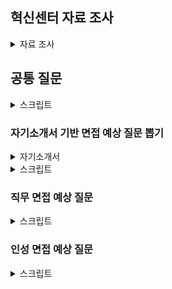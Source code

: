 ## 혁신센터 자료 조사

<details>
<summary>자료 조사</summary>

혁신센터

- DS 부문의 Data와 IT 인프라 솔루션을 담당하는 부서
- IT 시스템의 고도화와 Digital Transformation을 선도
- 팀은 총 6가지
  - MES팀: 제조 실행 및 스케쥴링, 설비/인프라 제어 관리, 스마트팩토리 담당
  - MIS팀: 경영개발 정보 담당
  - Data Intelligence팀: IT인프라와 플랫폼 제공, 데이터 센터를 모아 기획, 운영, 유지, 슈퍼컴, cloud, 네트워크 고도화, Data Lake, 재택근무와 화상회의 시스템등의 digital workplace 제공
  - DX팀: DT를 선도할 수 있도록 전략 기획, 과제관리, 품질관리 담당
  - 소프트웨어 연구소: 선행 연구, 소프트웨어 엔지니어링, 제품 보안 담당
  - CSE팀: 시뮬레이션 및 모델링 담당
  - 문구: Happy Innovator, Making Your Imagination Real
  - 대표 이사: 경계현

6개의 팀 중 내가 가고 싶은 팀

- MES
  - 이 이유는?
- Data Intelligence
  - 그 이유는?
-

갈 수 없는 팀

- CSE팀

MIS(Management Information System) 팀

- DS부문의 효율적인 경영을 위한 경영정보 시스템 기획/구축/운영(Business Intelligence)
- ERP, PLM, CRM, SCM, SRM, EHS 등 분야별 업무 프로세스 및 Data 분석, 취약점 진단
- MIS Data 분석 환경/체계(경영Data Mart, Data Pipeline, Metadata) 구축/운영
- RPA/Chatbot/Spotfire/Splunk/BI Solution 활용한 업무 개선 방안 도출
- IT시스템 Solution 및 전략 수립(PI Consulting, Process Innovation)
- Web/Mobile Platform을 활용한 시스템 Architecture(Business, UX, Data, I/F) 설계 및
  IT프로젝트(SI. System Integration) 추진/관리(PMO)
- Global SaaS 솔루션(Salesforce 등) 도입 검토(PoC) 및 적용 방안 설계/구축/운영
- MIS Application/Architecture 및 HW/SW 관리/운영/개선/최적화(SM. System Management)
- MIS SRE(Site Reliability Engineering) 기준설계/이상감지

Digital Transformation(DX) 추진

- Business, Data Architecture 변화관리 및 최적화
- DX PMO 및 PI 컨설팅
- IT 프로젝트 품질 검증 및 테스트 실행 기획
- IT 운영 성과 관리 방안 및 시스템 기획
- 대임직원 DX Communication 및 제도 운영
- 전사 DX/Agile 교육 기획, 운영 및 관리
- 사내 시스템 개선을 위한 UX 설계 및 컨설팅, UI 디자인 및 디자인 시스템 구축/운영

AI & Data Science

- 설계-개발-제조-품질 영역의 난제 해결을 위한 AI 활용 기술 개발
- Data 분석 및 Feature Engineering, 학습용 Data 전처리 및 Data Pipeline 개발
- 영상, 이미지, Text 활용 AI 알고리즘 개발
- AI/ML/DL 모델을 활용한 시스템 개발
- AI 응용 서비스 적용 컨설팅

Data Engineering / Data Service / MLOps 개발

- 개발/제조/경영 Data 플랫폼 서비스, Data Lake / DW 구축
- 개념/논리 Data Modeling, Data Flow / 대용량 Data Processing System 설계
- Data 품질 향상 / Data Pipeline 최적화
- Self-Analytics 도구, 데이터 병렬 분산 처리 도구 설계/구축/운영
- AI Platform 설계/구축/운영
  Job Description
  Data Center IT Infra 설계/구축/운영
- Server, Storage and Network Infra 설계/구축/운영
- Supercomputing & AI(ML/DL) Infra 및 High Performance Computing Infra 설계/구축/

운영

- Campus & Multi Data-Center Network 설계 및 최적화, 차세대 Network 기술도입
- Application 병렬화/최적화, AI Model/Algorithm 및 대규모 분산 학습 연구
- R&D향 Cloud 기획/설계/구축 및 최적화

Data Center 기획/구축/운영 및 응용 연구

- 차세대 Data Center 구축, 고집적/고효율 Facility 구축/운영 및 효율화
- Data Center 제어 및 운영 자동화 위한 DCIM 구축/운영, Disaster Recovery (재해복구)
- Data Center 운영 데이터(온도/습도/전력 등) 분석 통한 Server 用 제품 검증 및 불량 분석

Smart Factory 설계/구축

- Autonomous Factory 向 Manufacturing Execution System 구축
- 안정적인 시스템 유지를 위한 SRE(Site Reliability Engineering)
- 물류 Capa 검증 및 분석, 물류 Simulation을 통한 반송 최적화
- 생산 환경 변화를 위한 물류 반송/저장 System 설계 및 개발
- Safety 환경안전 & Smart Infra 시스템 설계 및 고도화
- 설비/공정 품질 개선을 위한 시스템 제어 및 설계
- 수율/품질 Solution Engineering
- 검사/계측, 설비 환경 Data 분석 및 차세대 Data Pipeline 솔루션 설계
- 가상 FAB Modeling & Simulation 통한 FAB Capa 및 실시간 이상 감지 설계
- 반도체 라인 셋업 및 안정화를 통한 시스템 기반 체제 구축

화성 HPC 센터
HPC: High Performance Computing
지금까지 삼성전자 반도체 관련 데이터는 각기 다른 위치에서 관리되어옴
반도체 설계는 화성 DSR 타워 쪽에서, 공정 데이터는 각 반도체 공장(팹)에서 서버를 관리하는 방식
반도체 회로 미세화 및 제조 공정 단계가 늘어나면서 데이터 수집량이 크게 증가
무정전전원장치(UPS) ㅇ게 뭔데

</details>

## 공통 질문

<details>
<summary>스크립트</summary>

1.  1분 자기소개 해주세요

    1. 안녕하십니까, 지원자 정태완입니다.
    2. 저는 프로젝트 경험을 기반으로 하여 혁신센터 신호 및 시스템 설계 직무에 지원하게 되었습니다.
    3. 장애인 택시 관련 프로젝트를 진행하던 중 수집한 데이터의 25%가 문제가 있다는 사실을 알게 되었으나, 팀 내부 회의로는 답을 찾을 수 없었습니다.
    4. 그래서 데이터 수집에 관여한 택시 회사에 연락을 취하여 미터기 입력 오류가 원인임을 알 수 있었고 거리별 소요 시간 열을 추가하여 데이터를 보완하고 프로젝트를 성공적으로 마무리할 수 있었습니다.
    5. 둘째로, 파티션 제조 공장에서 외국인 근로자분들과 3개월간 일한 경험이 있습니다. 말도 잘 통하지 않고 낯선 작업이라 의사소통에 어려움이 있었지만, 먼저 다가가려는 자세를 통해 업무를 원활히 수행할 수 있었습니다.
    6. 앞으로도 이렇게 소통하려는 자세로 혁신센터의 업무에 임하겠습니다. 감사합니다.

2.  마지막 질문이나 하고싶은 말은?
    1.  삼성전자에서 저에게 기대하는 것은 지금의 역량뿐만 아니라 5년, 10년 후의 더욱 성장한 역량도 있을 것입니다. 계속 배우고 성장하며 혁신센터에 필요한 사람이 될 수 있도록 노력하겠습니다. 감사합니다.

</details>

### 자기소개서 기반 면접 예상 질문 뽑기

<details>
<summary>자기소개서</summary>
[삼성전자]  DS - 혁신센터  신호및시스템설계

DS - 혁신센터 | DS - Foundry사업부 | DS - 제조&기술담당

신호및시스템설계 | SW개발 | 기구개발

전공
시스템경영공학

평점
3.68

학업과정 중 특기사항
특기사항 내용
경영정보시스템 및 실습, 응용통계 및 연습, 생산관리 등의 과목을 수강하며 사내 혁신 및 데이터 분석 업무를 위한 지식을 습득하였습니다.

대내외 활동
활동구분 활동명 시작일 / 종료일 활동 상세 설명
교외커뮤니티활동 멀티캠퍼스 빅데이터 기반 지능형 서비스 개발 2022-03 ~ 2022-07 빅데이터 분석 프로젝트를 수행하며 데이터 분석 역량 강화
교외커뮤니티활동 데이크루 5기 2023-04 ~ 2023-05 인공지능 경진대회 사이트 데이콘에서 서포터즈 활동을 진행하며 AI 관련 서비스를 소개
교외커뮤니티활동 싸피 2024-01 ~ 2024-12 프로그래밍 역량 강화 및 프로젝트를 진행하며 풀스택 역량 강화

정보처리기사 등급없음 2023-11-15 한국산업인력공단 23203260209G
SQL개발자(SQLD) 등급없음 2023-07-07 한국데이터산업진흥원 038010886
ADsP 등급없음 2023-09-15 한국데이터산업진흥원 049005974

취미 / 특기
프리웨이트 운동/농구

존경인물
드웨인 존슨

존경이유
최고의 자리에서도 운동(기본)의 중요성을 늘 강조

에세이
삼성전자를 지원한 이유와 입사 후 회사에서 이루고 싶은 꿈을 기술하십시오.
[정도의 길을 걷는 동반자]
저는 스스로 떳떳한 삶을 사는 것을 굉장히 중요하게 여깁니다. 좋은 결과를 얻기보다 모두에게 당당하게, 자부심 있게 말할 수 있는 과정을 걷고자 합니다. 삼성전자 또한 모든 일에 있어서 정도를 추구하고 있습니다. 정도란 계속 걸어가기 힘들고, 한번 벗어난다면 더더욱 돌아오기 힘든 길입니다. 정도의 길을 걷지 않는 사람들에겐 미련하다, 고지식하다는 평가를 듣는 길이기도 합니다. 그렇기에 정도를 걸어온 사람만이 그 가치를 이해할 수 있을 것입니다. 저는 정도를 걷는 삼성전자의 가치를 깊게 이해하고, 그 길을 같이 걸어가는 동반자가 되고 싶어 지원하게 되었습니다.

[혁신을 만드는 중요한 키: 데이터]
삼성전자는 사내 혁신의 예시를 들라면 빠지지 않는 C-Lab을 운영하며 사내 아이디어 증진을 위해 노력하고 있습니다. 또한 IT 부문에서의 혁신을 끌어내고자 혁신 센터를 운영하고 있습니다. 이에 저는 산업공학을 전공하며 사내 혁신 및 애자일 프로세스 등의 기법을 학습한 지식을 토대로 삼성전자의 혁신에 이바지하겠습니다. 또한 삼성전자가 보유한 데이터를 활용, 분석하여 품질 및 생산성을 개선하겠습니다. 단순히 쌓인 데이터를 활용하는 것에 그치지 않고 데이터 수집, 가공 과정을 깊게 이해하며 데이터의 진정한 가치를 끌어내 데이터 기반 혁신 및 품질 개선에 기여하겠습니다.

본인의 성장과정을 간략히 기술하되 현재의 자신에게 가장 큰 영향을 끼친 사건, 인물 등을 포함하여 기술하시기 바랍니다. (※작품 속 가상인물도 가능)
[꿈이 없는 학생, A]
지금은 말이 많은 편이지만, 어린 시절에는 책을 좋아하는 조용한 성격이었습니다. 중학교 시절 친구들과 축구하기 시작하면서 활발해졌고, 고등학교에 입학하고 열정적으로 농구를 하며 지금의 성격이 형성되기 시작했습니다. 세월이 지나며 성격이 달라졌지만, 바뀌지 않은 점이 있다면 꿈이 없다는 점입니다. 꿈을 정한 시기는 대학교 2학년, 2018년으로 그리 오래되지 않았습니다. 청소년기엔 꿈이 정해지지 않았기에 공부에 의욕이 없었지만, 지금 하는 공부가 꿈을 이루는 것에 분명한 도움이 된다고 생각하며 버텨 수능에서 준수한 성적을 거뒀습니다. 하지만 전공을 선택할 때가 되자 혼란스러웠습니다. 결국 진로를 확실히 정하지 못한 저는 1년 후 전공을 선택하는 공학계열로 성균관대학교에 입학하였습니다.

[대학 생활에서 가장 가치 있었던 학점, F]
수능만 보고 달려온 저에게 대학교 1학년은 최악의 1년이었습니다. 의욕을 다시 채우지 못한 저는 대학교에서 새로운 인간관계를 형성하지 않았고, 성적을 좋게 받지도 못하며 허송세월하였습니다. 그렇게 1학년을 허비하던 중 저를 바꿔준 사건이 발생했습니다. 프로그래밍 과목을 수강하던 저는 친구의 도움을 받아 과제를 제출하였고, 해당 과제가 부정행위로 판명되어 자신의 결백을 직접 증명하지 않는 이상 F 학점을 받게 되는 상황에 부닥쳤습니다. 처음에는 억울한 마음에 결백을 증명하고자 제출 코드를 정리하고 미팅 날짜를 잡았으나, 날짜가 다가올수록 이유 모를 식욕부진과 질환들에 시달렸습니다. 그러던 와중 내 행동이 이치에 맞는 일인가, 정말 정직하게 과제를 제출하였기에 억울함을 느끼는가, 학점을 낮게 받기 싫어서 떼를 쓰는 것이 아니냐는 생각이 들면서 어머니께 대화를 청하며 상황을 설명해 드렸습니다. 그러자 어머니께서는 화를 내시기는커녕 마음이 가는 대로 행동해라, 나쁜 길로 빠지기는 쉽지만, 옳은 길로 돌아오기는 어려운 법인데, 너는 지금 그걸 선택하는 갈림길에 서 있다고 말씀해 주시며 제 선택을 응원해 주셨습니다. 결국 저는 교수님께 사죄의 메일을 보내며 겸허히 학점 F를 받았습니다.
그 후 6개월간 쉬며 제 행보를, 그리고 지난 1년을 되돌아보는 시간을 가지며 개발자로 진로를 확고히 정한 저는 입대를 선택했고, 군대에서 여러 좋은 사람들의 영향을 받으며 학교로 돌아오게 되었습니다. 마음가짐이 완전히 달라진 저는 헛되이 보낸 1년을 복구하는 시간을 보내며 새로운 마음가짐으로 열심히 학업에 집중했습니다. 정도의 길을 걷겠다는 신념을 유지하며 족보, 대리과제와 같은 편법엔 눈길도 주지 않고 제가 할 수 있는 방향으로 학업에 열중했고, 저의 학점은 결국 천천히 상승 그래프를 그리며 4점대 학점을 받기 시작했습니다. 교내에서 학점 우수자에게 주는 상을 받고, 교외에서는 여러 개의 코딩 테스트를 통과하는 등 정직하게 쌓아온 제 노력은 이제 빛을 보기 시작했습니다. 저는 이렇게 단단하게 쌓아온 역량으로 삼성전자에서도 흔들리지 않고 정도를 걸어가며 삼성전자의 혁신 및 품질 개선을 위해 힘쓰겠습니다.

최근 사회 이슈 중 중요하다고 생각되는 한 가지를 선택하고 이에 관한 자신의 견해를 기술해 주시기 바랍니다.
[교육제도, 이대로 괜찮은가?]
최근 공교육을 담당하는 교사분들에 대한 교권 침해 문제가 대두되고 있습니다. 주호민 씨의 특수교사 고소, 서이초등학교 교사의 자살 사건에서 시작해서 지금까지 알려진 사건만 10건이 넘습니다. 게다가 해당 사건들은 교권을 넘어 인권까지 침해하는 사건들입니다.
사실 이런 문제가 발생하는 것은 시간문제였습니다. 2022년 기준 출생아 수는 24만 명으로, 제가 태어난 해인 1998년의 출생아 수 64만 명에 비하면 37.5%에 불과합니다. 또한 평균 가구원 수는 3.1명에서 2.2명으로 감소했습니다. 가정당 자녀 수가 줄어들었으니, 자녀에 대한 부모의 관심도는 당연히 증가할 수밖에 없고, 자녀의 주변 환경도 더욱 신경 쓰게 됩니다. 그리고 자녀의 주변 환경 중 학부모와 대화가 가능하고, 타협의 여지가 있는 요인이라고 고려할 만한 부분은 교사밖에 없습니다. 그러다 보니 교사에 대한 지나친 간섭, 뒤로 이어지는 교권 침해 학부모 및 학생에 대한 처벌 미흡과 학생 인권의 지나친 강조까지 더해져 더는 버틸 수 없는 수준까지 이른 것입니다.
저는 제도가 재정립되지 않는 이상 교권 및 인권 침해 문제는 끊이지 않을 것으로 생각합니다. 변화를 기대하며 처벌 없이 관대하게 넘어갈 수 있는 수준은 이미 지나쳤고, 과거 학생 인권을 강조하던 시절과는 상황이 달라졌기 때문입니다. 게다가 학생 인권이 올라가면 교사에게 그에 맞는 대응 방안을 마련해줬어야 하는데, 현재 제도는 그런 부분을 전혀 고려하지 않고 만들어졌기도 합니다. 문제가 터지고 여론에 맞춰 급하게 법을 수정, 제정했던 부작용이 이제 터진 것입니다. 만약 이번에도 여론이 교사의 편을 들었기 때문에 교사를 위해 감정적으로 법을 제정한다면 이번 일과 마찬가지로 무고한 피해자가 속출할 것입니다. 한 번에 완벽하게 양측 이해관계를 조율할 수는 없겠지만, 더욱 신중하게 결정하여 더는 무고한 피해자가 나오지 않았으면 하는 바람입니다.

지원한 직무 관련 본인이 갖고 있는 전문지식/경험(심화전공, 프로젝트, 논문, 공모전 등)을 작성하고, 이를 바탕으로 본인이 지원 직무에 적합한 사유를 구체적으로 서술해 주시기 바랍니다.
[혁신과 프로그래밍의 교집합: 산업공학]
프로그래머로서의 기본 소양은 물론이고, 혁신센터에서 목표로 하는 작업을 수행하기 위해서는 데이터 관련 지식 또한 필수적일 것입니다. 그에 더해 기업 시스템과 혁신 프로세스 등의 이해도가 높다면 더욱 혁신센터에 적합할 것입니다. 저는 빅데이터, 데이터 분석, 데이터베이스, 경영정보 시스템 등의 데이터 관련 전공과목들을 이수하며 직무 수행을 위한 지식을 쌓았습니다. 또한 기술경영 개론, 생산관리, 기술관리, 경영과학 등의 과목들을 이수하며 기업의 운영 및 혁신과 관련된 지식을 쌓았습니다. 기존에 존재하던 기업들을 분석하여 혁신할 수 있는 부분을 찾아내고, 기술의 변화에 따른 기업들의 변화 및 혁신 사례들을 학습하며 기존 기업에서의 혁신 시스템 발전 과정을 이해하였습니다.

[다양한 주제의 프로젝트 경험]
앞서 언급한 과목들과 알고리즘, CS 지식을 기반으로 다양한 프로젝트를 진행하며 역량을 발전시켰습니다. 데이터 수집과 전처리, 데이터 분석 모델 개발까지의 과정을 처음부터 끝까지 담당했습니다. 데이터 수집과 전처리에서는 깔끔하게 만들어진 데이터셋을 기반으로 프로젝트를 진행하지 않았습니다. 모든 데이터를 직접 크롤링 및 라벨링 하였고, 작업 과정에서 데이터 수집 과정에 대한 이해가 데이터에 대한 깊은 이해로 이어짐을 알게 되었습니다. 또한 데이터 분석 모델에서 올바른 지표의 중요성을 느꼈고, 통계적 지식이 어떤 방식으로 데이터 분석에 활용되고 있는지 이해했습니다. 그리고 앞선 과정들을 거치며 만들어 낸 모델에서 도출된 정보들이 어떤 방식으로 활용될 수 있는지를 이해하며 추후 혁신센터에서의 업무에 도움이 될 귀중한 경험을 쌓았습니다.

지금까지 제가 쌓아온 지식은 혁신센터에서 업무와 충분히 시너지를 일으킬 수 있을 것입니다. 혁신에 대한 이해와 데이터 역량으로 삼성전자의 혁신 및 품질 개선을 위해 힘쓰겠습니다.

</details>

<details>
<summary>스크립트</summary>

1. 왜 삼성전자 DS에 지원했는가?, 왜 혁신센터에 지원했는가?
   1. 혁신센터는 삼성전자 DS부문의 데이터를 담당하는 부서이기에 다양하고 방대한 데이터를 다룰 수 있다는 점이 매력적으로 다가왔습니다. 또한 이 과정에서 데이터 역량과 IT 역량을 요구하고 있는데, 마침 그 두가지 역량을 길러온 제가 회사에 기여할 수 있는 부분이 많다고 판단했고, 그래서 지원하게 되었습니다.
2. 혁신센터는 뭐하는 곳인가?
   1. DS부문의 데이터와 IT시스템 고도화, 데이터 기반의 Digital Transformation을 주도하는 조직입니다. 또한 스마트 팩토리 운영 및 데이터 수집, 전처리, 분석 등을 활용하여 품질을 개선하는 데에도 일조하고 있습니다.
3. 왜 신호 및 시스템 설계에 지원했는가?
   1. 데이터를 활용하여 가치를 창출하는 과정에 동참하고 싶어서 지원하게 되었습니다. 혁신센터의 경우 데이터의 저장 및 전처리, 분석, 활용까지의 데이터 프로세스의 전 과정을 담당하고 있는데, 그 과정에 기여하는 직무가 신호 및 시스템 설계라고 생각하여 지원하게 되었습니다.
4. 왜 2지망은 SW개발 3지망은 기구 개발로 적었는가?
   1. 데이터 분석 역량과 IT 역량, 그리고 스마트 팩토리 관련 업무를 수행하는 곳이 중 3가지 직무를 정했고, 그 중 가장 잘 수행할 수 있을 것이라 생각하는 순서대로 선택했습니다. 스마트팩토리가 변화하는 과정에 제 역량을 잘 발휘할 수 있을 것이라 생각했기에 스마트 팩토리 관련 직무들을 선택했고, 그 중 데이터 역량을 발휘할 수 있는 혁신센터가 우선순위의 첫번째였습니다.
5. 외국인 노동자분들과 일해봤다고 했는데, 자신만의 특별한 소통 방법이 있었는가?
   1. 먼저 다가가려는 태도가 중요했다고 생각합니다. 마침 일하고 있는 외국인 노동자분들 중 나이가 비슷한 분이 계셔서, 그분과 친하게 지내면서 이야기의 물꼬를 트기 시작했습니다. 그렇게 제가 소통하려는 의지를 보이자, 외국인 근로자 분들도 식사를 같이 하자고 하시기도 하고, 고민도 저에게 이야기하시는 등 원활한 관계를 형성할 수 있었습니다.
6. 한 학기를 휴학했는데 그때 뭐했냐
   1. 데이터 분석 부트캠프를 수료했습니다. 여러 프로젝트를 진행하며 데이터의 중요성, 팀 프로젝트에서의 소통의 중요성에 대해 알게 되었고, 그 당시에 배웠던 경험들을 최근 팀 프로젝트를 진행하면서 유의미하게 활용하기도 했습니다.
7. 왜 산업공학과에 진학하게 되었나요?
   1. 솔직히 말씀드리자면, 의도해서 진학하진 않았습니다. 제 학과의 경우 1학년 학점을 기반으로 2학년부터 전공을 선택하게 되는데, 학점이 좋지 않아서 선택할 수 있는 전공이 한정되어 있었고, 그중 산업공학과를 선택하게 되었습니다. 하지만 데이터 역량과 IT역량을 동시에 쌓을 수 있었던 학과이기에 운이 좋았다고 생각합니다.
8. 학점이 높은 편은 아니네요?
   1. 객관적으로 높은 편은 아니라 아쉽습니다. 대학교 초창기에 학점을 낮게 받으며 시작했던 부분이 큰 원인이라고 생각합니다. 그래도 꾸준히 학점을 올리고자 노력했고, 4학년에는 4점대 학점을 받으며 졸업할 수 있었습니다.
9. 응용통계는 지원자에게 중요한 과목이라고 생각하는데, D+를 받았네요?이유가 뭐죠?
   1. 당시에 해당 과목을 포기했었습니다. 1학년 시절을 아쉽게 보내서 기초가 다져지지 않은 상태였는데 그 상태로는 이해할 수 없는 과목을 신청했고, 해당 과목에 지나치게 많은 시간을 투자하게 되어 우선순위를 뒤로 미뤘습니다. 당시의 선택은 다소 후회되는 선택이었고, 현재는 시간을 더 투자하더라도 포기하지 말았어야 한다고 생각합니다.
10. SQLD 자격증은 왜 취득했나요?
    1. 데이터 분석, 혹은 IT 중 어떤 업무를 하게 되도 SQL역량은 필요할 것이라 판단했습니다. 데이터베이스에서 자료를 가져오던지, 데이터베이스에 결과물을 INSERT하는 과정은 데이터 기반의 의사결정을 지향하는 삼성전자에서 필수적이라 생각해서 SQLD를 취득하였습니다.
11. 농구를 특기로 적은 이유가 있나요?
    1. 농구 자체도 잘하지만, 진짜 특기는 농구에서의 소통과 팀워크 증진이라고 생각합니다. 농구의 경우 다른 스포츠보다 인원을 자유롭게 정할 수 있다보니 모르는 사람과 같이 하게되는 경우가 빈번합니다. 그 팀에서 소통을 최대한 이끌어내고, 소통을 통해 팀워크를 발휘하여 팀으로 농구할 수 있도록 하는 것이 제 진짜 특기라고 생각해서 농구를 특기로 적게 되었습니다.
12. 결과가 중요한가요 과정이 중요한가요?
    1. 둘 다 중요하지만 과정이 더 중요하다고 생각합니다. 프로젝트의 결과 뿐만 아니라 프로젝트의 진행 과정도 회사의 자산이며, 이 프로젝트는 추후 많은 프로젝트에서 참고 자료가 될 것입니다. 그 때 기존 프로젝트의 과정에서 문제가 있으면 해당 문제 때문에 참고 자료로써의 역할을 하지 못하며 프로젝트 전체의 가치가 훼손될 수 있으므로 장기적으로 바라본다면 과정이 결과보다 중요하다고 생각합니다.
13. 삼성전자의 정도에는 어떤 것이 있나요?
    1. 기업의 정도경영을 따진다면 세무조사를 언급하지 않을 수 없습니다. 삼성전자의 경우 매년 특별 세무조사 없이 정기 세무조사에서도 큰 문제 없이 잘 넘어가고 있습니다. 세무조사는 어떻게든 부족한 부분을 찾으려는 목적이 강한 만큼, 세무조사에서 큰 문제없이 넘어가고 있다는 것이 삼성전자의 정도를 증명하고 있다 생각합니다. 또한 삼성전자는 윤리규범 제보 사이트를 운영하며 정도경영을 위해 노력하고 있습니다. 단순히 사내 사례 뿐만 아니라 이해관계자의 경우도 포괄적으로 수용하며 경영문화를 위해 노력하고 있습니다.
14. 삼성전자의 사내혁신에는 어떤 것이 있을까요?
    1. 데이터 기반의 의사결정이 있겠습니다. 기존에는 같은 상황에서 개인의 역량, 혹은 경험에 따라 결과물을 다르게 도출할 수 있는 불확실성이 있었는데, 데이터 기반의 의사결정 도입을 통해 모두가 같은 결과물을 도출할 수 있도록 한 것이 사내혁신의 예라고 할 수 있겠습니다.
15. 데이터의 수집, 가공 과정을 깊게 이해하겠다고 했는데, 반도체 지식이 없는 상태 아닌가요?
    1. 맞습니다. 지금의 저는 반도체에 대해 잘 알지 못하는 상태입니다. 하지만 데이터 분석 기법을 무리없이 활용할 수 있고, 데이터의 가치를 이끌어내기 위해선 수집, 가공 과정을 알아야 한다는 것을 납득한 상태입니다. 학습의 필요성을 느끼고 있는 저이기에, 입사 후 삼성전자에서 반도체 교육을 이수하여 부족한 부분을 채우고 더 나아질 수 있을 것이라 생각합니다.
16. 왜 개발자로 진로를 선택했나요?
    1. 코드를 활용하여 작은 부분부터 결과물을 쌓아올리는 과정이 흥미로웠습니다. 또한 실력이 늘어가는 것이 결과물로 보이고, 빠르게 체감할 수 있다는 점이 매력적이었습니다.
17. 족보를 보는 학생들은 그럼 잘못된 행동을 하고 있나요?
    1. 제 기준에서는 그렇다고 말씀드리겠습니다. 면접 자리에서, 혹은 교수님 앞에서 자신이 족보를 봤다고 당당하게 말할 수 있는 지원자는 없을 것입니다. 그런 사례가 잘못된 행동을 하고 있다고 스스로 인지하고 있음을 증명한다고 생각합니다.
18. 왜 자기소개서 사회이슈 부분에서 이런 주제를 선택했나요?
    1. 어떠한 갈등이 발생했을 때, 더욱 공정하게 다뤄야 한다고 생각하여 해당 주제를 선택하였습니다. 특히 변화의 과정에서는 상황에 대해 객관적으로 평가하고, 주관을 배제한 채 일이 이루어져야 하는데, 해당 사건에서는 그렇게 일이 진행되지 않았고, 결국 피해자가 발생하게 되어 중요한 사회이슈라고 판단했습니다.
19. 어떤 기업의 사례를 학습했는가?
    1. LG의 공정 프로세스를 학습했습니다. 제조 과정에서 결함이 자주 발생했고, 해당 부분을 해결하기 위해 이상 탐지 알고리즘을 활용하는 방안을 주장했습니다.
20. 다른 기업의 혁신 사례는 어떤 부분이 있는가?
    1. 휴맥스의 사례가 있습니다. 가파르게 성장하는 과정에서 성장만을 바라본 채 단단하게 기초를 쌓아올리지 않아 결국 손실을 보게 되는 상황을 봉착했고, 그래서 혁신만을 담당하는 부서를 신설했습니다. 해당 부서에서 그동안 회사 전체에 팽배했던 실수나 작업 과정의 통일화등을 처리했고, 결국 성장 곡선이 더이상 가파르지 않은 시점에도 손실을 점차 줄여가며 회사의 이익을 증진시킬 수 있었던 사례가 있습니다.
21. 회사에 들어와서는 어떤 일을 하고싶나요?
    1. ML/DL을 활용하여 지능화 스마트 팩토리를 구축하는 과정에 일조하고 싶습니다. 스마트 팩토리에서 여러 ML/DL기술을 사용하는데 그 과정에서 제가 일조할 수 있을 것이라 생각합니다. 또한 스마트 팩토리는 아직 완성된 상태가 아닌, 점차 발전하고 있는 분야이기에 변화하는 부분이 많을 것인데, 학습 역량을 가진 저로써는 변화하는 과정에서 빠르게 할 수 있는 일을 찾아내고 처리할 수 있을 것이라 생각해서 앞서 말씀드렸듯 스마트 팩토리 관련 업무를 하고 싶습니다.

</details>

### 직무 면접 예상 질문

<details>
<summary>스크립트</summary>
- MES, Data Intelligence팀 일부 파트, CSE팀에서는 제조 데이터를 분석하는 과제 수행
- 어떤 업무를 수행하던지, 프로그래밍을 수행할 일이 많다
- 또한 어떤 분야의 업무건 결과물을 DB에 Insert하거나 Search해야하기 때문에 SQL 역량을 기르는 것도 좋다, 데이터베이스 또한 마찬가지
- 답변할 때 내가 이 회사에 어떤 기여를 할 수 있는지 생각하면서 답변하는게 좋을 듯 싶음

1. 왜 이 직무를 선택했는가?
   1. 지금까지 데이터와 IT역량을 길러왔는데, 이 두가지 역량을 동시에 필요로 하는 직무가 혁신센터 신호 및 시스템 설계이기에 이 직무를 선택했습니다. 제가 가진 두가지 역량을 동시에 활용하며 회사에 기여할 수 있을 것이라 생각했습니다.
2. 이력서에 적힌 내용이 회사와 직무를 선택하는 것에 어떤 영향을 주었는가?
   1. 데이터 분석 역량과 IT역량을 가지고 있다는 점이 혁신센터 신호 및 시스템 설계 직무를 선택하도록 만들었습니다. 혁신센터가 삼성전자 DS의 데이터 관리를 표방하고 있기도 하고, 현직자 인터뷰에서 개발 직무가 아니더라도 IT역량이 필요하다는 이야기가 많았기에 제가 회사에서 주어지는 업무를 잘 수행할 수 있을 것이라 판단했습니다.
3. 왜 이 회사와 이 직무를 선택했는가?
   1. 삼성전자는 최근 데이터 센터도 구축하며 데이터 사업에 투자하고 있고, 혁신센터는 현재 회사가 나아가는 방향에서 중요한 역할을 하는 부서라고 생각했습니다. 또한 그 과정에서 데이터 역량과 IT 역량이 필요한 신호 및 시스템 설계 직무에서 제 역량을 발휘하여 회사에 기여할 수 있을 것이라 생각했기에 이 직무에 지원하게 되었습니다.
4. 이 직무를 잘하기 위해 필요한 스킬이나 태도는 뭐가 있을까?
   1. 새로운 것을 배우고 빠르게 활용하는 학습 역량이 필요할 것입니다. 지금까지 쌓아온 역량과 다소 다른 업무를 맡을 수도 있고, 시대와 직무의 특성상 새로운 기술을 학습해야 할 수도 있는데 빠르게 역량을 확장해나가며 업무를 진행할 수 있는 학습 역량이 필요하다고 생각했습니다.
   2. 태도로는 소통하려는 자세가 필요할 것입니다. 데이터 업무의 특성상 다른 부서와 협력하거나 논의해야 하는 일이 많은데, 그 과정에서 소통하려는 태도가 있어야 업무를 원활하게 수행할 수 있고 불필요한 자원 낭비를 줄일 수 있을 것입니다. 특히 자신의 부서 내부 뿐만 아니라 DS 부문 전체의 데이터를 다루는 혁신센터의 특성상 소통하려는 태도의 중요성은 더욱 클 것입니다.
5. 왜 석사 두고 학사인 지원자를 뽑아야 하나요?
   1. 석사분들이 학사인 저보다 연구개발 능력이 뛰어나다는 사실은 부정하지 않겠습니다. 하지만 조직에는 연구개발 능력이 뛰어난 사람만 필요한 것은 아닙니다. 어떤 분야의 업무를 수행하게 되더라도 빠르게 습득하고 적응할 수 있는 사람도 필요합니다. 저는 그런 사람이고, 그게 회사가 저를 뽑아야 하는 이유라고 말씀드리겠습니다.
6. 자신만의 경쟁력을 말해보라
   1. 학습 역량이라고 생각합니다. 싸피 과정을 진행하며 학습 역량이 제 경쟁력이라는 점을 더욱 느낄 수 있었는데, 기본적으로 납득하고 넘어가야 하는 원리에 대해 빠르게 납득하고 활용할 수 있는 부분이나 궁금증들을 해결하며 역량을 길러나가니 다른 사람들보다 좀 더 빠르게 성장하고 습득하는 것을 확인할 수 있었습니다.
7. 지원분야에서 일을 잘할 수 있겠는가
   1. 잘 할 수 있을 것이라 생각합니다. 대기업에 입사하는 경우 지금까지 배우거나 쌓아왔던 역량과 다른 업무를 하게 되서 업무에 적응하지 못하는 사람들이 많다고 들었는데, 새롭게 뭔가를 배우는 것이 장점이라고 생각하는 저에게 그러한 상황은 오히려 반길만한 상황이라고 생각하고, 그렇기에 일을 잘 할 수 있을 것이라 생각합니다.
8. 지원분야에 자신의 강점은 무엇인가
   1. 제 강점은 실행력이라고 생각합니다. 데이터 분석을 하다 보면 대부분 답이 정해지지 않은 문제에 대한 유추를 하게 되는데, 그럴 때 해결 방법이 바로 떠오르지 않아 막막함을 느낄 때도 있습니다. 그 때 멈춰서지 않고 터무니없는 아이디어라도 일단 실천해보며 길을 조금씩 찾아나갈 수 있도록 일단 해보는 것이 저의 장점이라고 생각합니다.
9. 자기개발 노력을 말해보라
   1. 2024년 들어서는 싸피 과정을 진행하며 IT역량을 길렀고 싸피 과정 이외에도 알고리즘 스터디를 운영하며 알고리즘 역량을 길렀습니다. 싸피에서 시행하는 정기 평가에서 대부분 우수한 성적을 거뒀고, 학우들과 협업하며 소통 역량 및 협업 역량을 기르기 위해 노력했습니다.
10. 본인이 지원한 직무에서 중요한점
    1. 데이터 분석 능력, 그리고 소통 능력이라고 생각합니다. 혁신센터가 지향하는 바가 데이터 기반 digital transformation이므로 데이터 역량은 당연하고, DS부문의 데이터를 다루는 혁신센터의 특성상 다른 부서와 소통해야하는 일이 많을텐데, 이에 소통능력이 중요하게 작용할 것이라 생각합니다.
11. 지원 분야 관련 경험은?
    1. 데이터 분석 프로젝트를 진행한 경험이 있습니다. 장애인 택시 관련 프로젝트를 진행할 때는 RandomForestRegressor를 활용하여 장애인 택시 대기 시간 예측 모델을 구축했고, 인스타그램 검색 결과 필터링 프로젝트를 진행할 땐 EfficientNet 모델을 활용하여 객체를 검출하는 모델을 구축했습니다.
12. 본인이 하고 싶은 업무?
    1. mes팀에서 데이터 분석 업무를 수행하고 싶습니다. 가장 많은 데이터가 수집되는 곳이 스마트팩토리이고, 스마트팩토리에서의 개선은 곧 매출과 연결된다는 점이 매력적이었습니다. 또한 IT역량과 데이터 분석 역량을 모두 활용할 수 있는 부서인 만큼 제가 가장 많이 기여할 수 있는 부서라고 생각했습니다.
13. 다른 지원자들에 비해 본인의 차별성을 어필한다면 어떤 것이 있겠는가?
14. 졸업 후에 무엇을 했는지?(공백기 질문)
    1. 지난 8월에 졸업 후, 6개월간은 취업 준비에 매진했습니다. 자격증도 취득하고, 저라는 사람에 대해 어떻게 소개해야 하는지 연습도 하고 이를 위해 스스로에 대해 생각하는 시간을 많이 가졌습니다. 24년 들어서는 싸피 과정을 수료하며 IT역량을 기르기 위해 노력했습니다.
15. 가장 인상깊었던 프로젝트경험을 소개해보라
    1. 인스타그램 검색 필터링 프로젝트를 말씀드리겠습니다. 해당 프로젝트는 미국에서 청소년들이 정보 검색을 위해 인스타그램을 많이 활용하고, 우리나라에서도 그런 경향성이 커지고 있다는 기사를 보고 시작하게 되었습니다. 인스타그램 게시물의 첫번째 사진, 즉 썸네일을 기반으로 검색어와 연관된 물체가 존재하면 좋은 정보라고 판단했고, 8개의 라벨을 만들어서 인스타그램에 존재하는 사진을 직접 라벨링했습니다. 또한 모든 검색어를 고려할 순 없었기에 인기 해시태그를 기준으로 100개를 선정했고, 해당 해시태그들을 정리하여 그에 맞는 라벨을 만들고 라벨링 했습니다. 카페, 헬스장 등의 해시태그가 선정되었고, EfficientNet 모델을 활용하여 사진 내의 객체를 검출했습니다. 결과적으로 각 라벨을 기준으로는 90%이상의 정확도를, 멀티 라벨의 경우 75%의 정확도를 보이는 모델을 구축하여 성공적으로 마무리할 수 있었습니다.
16. 이 자리에 오기 위해서 무엇을 준비했는가?
17. 인상 깊게 들은 과목은 무엇인가?
18. 혁신센터 사업부가 어떻게 구성되는지 아는가
19. 창의력을 발휘한 경험/ 개선해본 경험을 말해보라
20. 리더 경험있는가
21. 본인만의 창의적인 경험은?
22. 도전적인 경험은?
23. 꼼꼼함을 보일 수 있는 사례는?
24. 프로젝트를 하면서 힘들었던 경험과 어떻게 해결했는지
25. 리더십이란 무엇인가
26. 이것도 하고 싶고 저것도 하고 싶어서 한 가지를 포기한 적이 있나요?
27. 본인이 가장 흥미롭게 들었던 수업은 무엇이었고 그 이유는 무엇인가?
28. 주변 사람들이 말하는 자신의 단점은?
29. 휴학기간 동안 무엇을 했는가?
    1. 부트캠프를 수료했습니다. 학교에서 데이터 분석에 관해 배우는 것도 좋지만, 학교 외에서는 어떤 내용을 배우는지 궁금했고, 기초도 다지고 프로젝트 진행 경험도 쌓고 싶어서 진행하게 되었습니다.결과적으로 모두가 열심히 하는 팀 프로젝트도 진행해보고, 부족한 부분도 채울 수 있었습니다.
30. 리더형인가요 팔로워형인가요?
    1. 팔로워형이라고 생각합니다. 대부분의 팀 프로젝트를 수행할 때 리더 역할을 수행하는 것 보다 리더를 보조하는 역할을 수행할 때 프로젝트의 진행이 보다 원활했습니다. 리더 역할을 수행할 때는 다른 사람이 수행한 것에 대해 부족한 점이 눈에 보이고, 그 부분을 보완하는 것에 집중해서 팀원들의 상황이나 관계에 대해 신경쓰지 못하는 경향이 있었습니다. 하지만 팔로워로써는 리더를 도와주고, 팀원들에게 관심을 가지며 어려운 부분을 같이 고민하며 해결할 수 있었고, 동등한 관계에서 과정을 진행하다 보니 리더일때는 신경쓰지 못했던 부분들도 세심하게 챙길 수 있었습니다. 하지만 업무에 익숙해지고 기회가 생긴하면, 리더 역할도 수행하고 싶은 욕심이 있습니다.
31. 왜 대학원에 진학하지 않았나요?
    1. 대학원 진학 생각이 없었던 것은 아닙니다. 당시 대학원 진학을 고민하며 교수님과 상담을 진행했었는데, 교수님께서 해주신 말씀이 있습니다. 대학원은 취직을 위한 창구가 아니며, 지식을 더 쌓기 위한 곳이 아니다. 대학원은 지식을 창출하는 곳이고, 연구하는 곳이다. 지식을 창출하는 것보다는 있는 지식을 활용하여 가치를 창출하는 일이 더 하고싶었고, 그래서 취업을 선택하게 되었습니다.

</details>

### 인성 면접 예상 질문

<details>
<summary>스크립트</summary>

1. 친구들이 나를 위해서 희생했던 경험
   1. 취직한 친구들이 부담주지 않고 돈을 덜 쓰게 만드는 경험이 있습니다. 제가 빚지는 것을 워낙 싫어하는 사람인데, 친구들이 그걸 알기에 몰래몰래 돈을 낸다던지, 차례를 정해서 돈을 내자고 하고 제 차례가 되면 말을 꺼내지 않는 경우가 몇번 있었습니다.
2. 목표를 세우고, 그 목표를 위해 전념했던 경험이 있나?, 어려움을 극복하고 최선의 결과물을 만들어 낸 사례, 주위 사람들과 협력하여 원하는 목표를 달성하거나, 어려운 위기를 극복한 사례
   1. 인스타그램 검색 결과 필터링 프로젝트를 진행할 때의 사례로 설명드리겠습니다. 해당 프로젝트를 진행하기 위해서는 데이터를 라벨링하는 작업이 필요했습니다. 라벨링에 시간을 많이 투자해야했고, 팀원들은 다소 꺼려하는 눈치였습니다. 저는 주제가 굉장히 마음에 들었기에 팀원들을 설득하여 일주일간 15000개의 이미지를 라벨링하였고, 해당 데이터를 바탕으로 프로젝트를 성공적으로 마무리할 수 있었습니다.
3. 리더나 팔로워로 함께 하는 과정에서 본인의 역할이나 노력이 무엇인가
   1. 저는 보통 팔로워로 팀 프로젝트에 참여하고, 그 과정에서 소통을 이끌어내는 역할을 맡았습니다. 팀 프로젝트에서 소통이 부족할 때 자원 낭비가 심하다는 것을 잘 알고 있었기에 최대한 소통을 많이 해서 팀 전체의 상황을 파악하고 팀원들에게 일을 배분하는 역할 또한 수행했습니다.
4. 팀 내의 갈등을 해결하기 위해 노력했던 경험이 있는가
   1. 학부 마지막 프로젝트를 진행할 때, 저를 포함한 4명의 팀원 중 2명의 팀원이 자주 연락두절되는 경우가 빈번했습니다. 그래서 그 2명에 대한 불만이 굉장히 컷었고, 이대로 프로젝트가 진행되다가는 불필요한 자원 낭비 및 감정 소모가 심해질 것이 명백했습니다. 결국 온라인으로 진행되던 프로젝트 팀원들을 현실에 불러모아 3시간가량 이야기를 나눴고, 상황이 완화된 후 보다 원활하게 팀 프로젝트를 진행할 수 있었습니다.
5. 거절하기 어려운 사람으로부터 다소 비윤리적인 부탁을 받았던 경험에 대해 말해달라
   1. 유감스럽게도 아직 그러한 경험은 없습니다. 하지만 만약 비윤리적인 부탁을 받는다면, 이렇게 되물을 것 같습니다. 지금 제가 들은 내용은 제가 이해하기로는 다소 모호하여 스스로 오해의 여지가 있다는 생각이 듭니다. 혹시 풀어서 다시 이야기해주실 수 있을까요? 라고 되묻겠습니다. 그럼에도 불구하고 비윤리적이라는 생각이 든다면, 그때는 제가 비윤리적이라고 느낀 부분을 말씀드리고 거절하겠습니다.
6. 상이한 가치가 충돌할 때 어떤 선택과 행동을 했으며, 경험을 통해 어떻게 성장할 수 있었는가
   1. 프로젝트를 진행할 때, 완성도를 높이느나, 혹은 새로운 기능을 추가하느냐로 의견이 충돌한 경험이 있습니다. 둘 다 프로젝트를 위해 필요한 작업이었기에 많은 고민을 했으나, 결국 업무를 최대한 세세하게 나누어서 시간이 오래 걸리는 업무들을 우선 진행하고, 남는 인원을 두가지 파트에 적절히 배분하는 방식으로 일이 중간에 중단되어 투자한 자원이 쓸모없어지는 일을 방지하려고 했습니다.
7. 내 핵심 역량은 무엇인가?
   1. 소통과 학습 역량이라고 생각합니다. DS부문의 데이터를 담당하는 혁신센터의 특성상 소통이 업무와 시너지를 일으킬 수 있을 것이고, 아직 변화하는 중인 데이터 센터, 혹은 스마트 팩토리에서도 새롭게 역량을 길러 회사에 기여하는 것에 학습 역량이 일조할 수 있을 것입니다.
8. 그렇다면 그 근거는 무엇이고, 경험은 어떤 부분이 있는가?
   1. 대부분의 팀 프로젝트에서 업무를 배분하고, 주도하는 일을 맡았었습니다. 이를 위해서는 각각의 업무를 진행하는 사람들과 소통하는 일이 필수였고, 제가 자진해서 이러한 역할을 맡는 것이 아니라 사람들이 자연스럽게 역할을 맡겼다는 점에서 소통 역량이 있음을 증명할 수 있겠습니다.
   2. 학습 역량으로는 최근까지 진행하고 있는 싸피 과정으로 설명드릴 수 있을 것 같습니다. 지금까지 데이터 분석을 진행했고, 싸피에서는 장고와 vue와 같은 웹 프레임워크를 배웠습니다. 코딩 역량이 필요하긴 하지만 다소 다른 영역이었음에도 불구하고 우수한 성적을 받으며 정기 평가에서 모두 상위 5%에 이르는 쾌거를 이룰 수 있었습니다. 이와 같은 경험으로 학습 역량을 증명할 수 있겠습니다.
9. 회사에 어떤 기대를 가지고 있는가?
   1. 아무리 뛰어난 역량을 가진 신입이라도 자신의 최대 역량을 꽃피우는 것에는 충분한 시간이 필요할 수 있습니다. 회사가 사람에게 충분한 시간을 줄 수 있으면 좋겠다는 기대를 가지고 있습니다.
10. 회사는 나에게, 나는 회사와 어떤 부분을 주고받을 수 있는가?
    1. 성취감을 받고,
11. 회사에서 나는 어떤 모습이 되기를 바라는가
    1. 신뢰할 수 있는 사람이 되기를 바랍니다. 신뢰라는 것은 단순히 일을 잘한다, 정직하다라는 한가지 부분에서 얻을 수 있는 것이 아닙니다. 다양한 부분에서 상대에게 믿음을 줘야, 상대가 자연스럽게 믿을 수 있어야 얻을 수 있는 것이라 생각합니다. 그래서 신뢰할 수 있는 사람이 되고 싶습니다. 업무뿐만 아니라 다른 부분에서도 뛰어난 사람이 되고싶습니다.
12. 지원한 분야가 본인하고 잘 안 맞으면 어떻게 할 것인가?
13. 자신만의 스트레스 해소법을 말해보라
    1. 운동을 다니고 있습니다. 헬스장에서 무거운 무게를 들어올리면서 잡념들이나, 스트레스때문에 왜곡된 생각들을 정리하는 시간을 가집니다. 그렇게 시간을 보내면, 어느 순간 스트레스가 다 사라졌다는 것을 알 수 있고, 이를 최대한 자주 하면서 스트레스를 관리하고 있습니다.
14. 회사에서 중요하다고 생각하는 가치는?
15. 자신의 단점 3가지는?
16. 힘들 때 누구에게 조언을 받나?
    1. 제가 배울만한 점이 많은 사람에게 조언을 받습니다. 현재로써는 싸피 과정을 수행하며 만난 동료들에게 조언을 구하고 있습니다. 보통 조언을 구하는 것이 어려워서 잘 구하지 않는데, 최근에 그런 저에게도 손을 내밀어 준 사람이 있어서 그 사람에게는 염치없지만 조금 더 조언을 구하고 있습니다.
17. 친구를 사귈 때 가장 중요하게 생각하는 부분은? 갈등 경험이 있다면 어떻게 풀어갔는가?
18. 팀 활동을 하면서 힘든 일이 생긴다면 어떻게 할것인가
19. 개인의 비전은 무엇인가?
20. 본인의 장점, 단점
21. 좋아하는 일과 잘하는 일 중에 어느 것을 직업으로 하는게 좋다고 생각하는가?
22. 본인이 생각하는 창의성이란?
23. 꼼꼼함을 설명할 수 있는 사례를 말해보아라
24. 팀 활동을 하면서 힘든 일이 생긴다면 어떻게 하겠는가?
25. 개인의 이익과 윤리 사이에서 무엇을 중시하는지
    1. 윤리를 중요시합니다. 윤리를 포기하고 얻은 개인의 이익을 떳떳하게 쓸 자신이 없습니다. 또한 저라는 사람은 제 주위 사람과도 연관되어 있다고 생각합니다. 제가 윤리를 저버리는 사람이 되면, 제 주위 사람들은 윤리를 저버리는 사람의 지인이 되는 것입니다. 그러한 상황을 원하지 않기에, 이익이 없더라도 윤리는 저버리지 않겠습니다.
26. 10년 뒤 본인의 모습은 어떠한가?
    1. 2~3년간은 저의 경쟁력을 기르기 위해 최선을 다하겠습니다. 선배님들의 노하우를 습득하고, 제 부족한 부분을 채우겠습니다. 제가 할 수 있는 일을 찾아서 작은 일부터 익숙해지겠습니다. 그 후로는 배운 내용을 적용하여 아이디어를 내겠습니다. 어떤 부분을 개선하면 좋을지, 그 과정에서 어떤 부서의 협력이 필요한지 배운 내용을 바탕으로 건의하며 제 업무를 수행하겠습니다. 6년차부터는 중간관리자로써 제 업무뿐만 아니라 쌓은 역량을 기반으로 후배님들을 도와드리고, 프로세스 혁신 관련 프로젝트를 진행하며 변화를 이끌어가겠습니다.
27. 상사와의 갈등이 있다면 어떻게 할 것인가
    1. 저는 어떤 갈등이든 양측의 잘못이 다 있다고 생각하는 사람입니다. 즉, 저에게 잘못이 있다는 뜻이며, 제 잘못이 어떤 부분인지, 그로 인해 상사가 어떤 생각을 하게 되었는지 고려하겠습니다. 정리가 되면, 대화를 요청하고 사과의 말씀을 드리며 이야기를 풀어나가겠습니다.
28. 이 면접에서 떨어지면 어떨 것 같나?
    1. 당연히 아쉽겠습니다. 오래 준비했고, 많이 가고싶은 회사이기에 아쉬움이 클 것 같습니다. 아쉬움을 온전히 느끼고 난 후, 왜 떨어졌는지, 다음에는 어떤 부분은 보완해야하는지 계획을 세우겠습니다.
29. 면접 끝나고의 계획은?
    1. 일단 면접 복기를 하겠습니다. 어떤 부분이 아쉬웠고, 다음엔 어떤 부분을 보완할 것이며, 어떤 부분은 괜찮았는지 기록하겠습니다. 그 후론 보완해야 하는 부분을 위해 계획을 세우겠습니다.
30. 삼성전자 외에 지원한 기업이 있나?
    1. 스마트 팩토리 솔루션 제공 기업인 코오롱베니트, 현대 제철, 그리고 증권사나 금융사에 지원했었습니다. 스마트팩토리 업무를 원활히 수행할 수 있을 것이라 생각해 코오롱 베니트에 지원했고, 많은 데이터를 다루고 가치를 창출하는 업무가 하고싶었기에 증권사, 금융사에 지원했습니다.
31. 존경하는 인물이 한 명언은? 그 명언이 끼친 영향은?
    1. 나는 중량을 들어올린다, 고로 테라피는 내게 필요 없다는 명언이 있습니다. 저도 스트레스를 받을 때 운동을 하며 스트레스를 해소하고 마음을 정리하곤 합니다. 덕분에 일상적으로 받는 스트레스가 쌓이는 일이 거의 없으며, 그로 인해 스트레스라는 요소가 저의 의사결정이나 다른 사람에게 보여지는 저의 모습에 영향을 준 적이 거의 없었습니다.
32. 아래 사람을 어떻게 다뤄야 회사의 생산성이 높아지는가
    1. 상황을 포괄적으로 볼 수 있게 만들어야 합니다. 자신이 어떤 업무를 하고 있는지는 물론이고, 자신이 한 일이 어떤 프로젝트의 일부이며, 회사는 그 프로젝트로 뭘 이루려고 하는지 생각하게 만들어야 생산성이 높아질 것이라 생각합니다.
33. 회사 수익과 사회 공헌 중 무엇이 더 중요한가?
    1. 회사 수익이 더 중요하다고 생각합니다. 사회 공헌 또한 중요하지만, 회사의 목적은 이윤 창출이며, 사회 공헌은 중요도로 따지면 이윤 창출의 뒤에 있다고 생각합니다.
34. 대기업이 책임 지어야하는 사회적 책임에는 어떤 것 들이 있는지 말해보세요
    1. 정직한 세금 납부와 최소한 회사를 위해 일하는 근로자들의 복지에는 책임이 있다고 생각합니다. 또한, 취약계층에 대한 지원 또한 있어야 할 것입니다.
35. 우리회사 인재상이 무엇인지 아는가?
    1. 열정, 창의혁신, 도덕성입니다.
36. 지원한 분야와 회사에서 배정된 직무가 잘 맞지 않으면 어떻게 할 것인가?
    1. 일단 배정된 직무에서 최선을 다 하겠습니다. 물론 맞지 않는 직무라고 생각이 드는 시기이라면, 개선의 의지 또한 가져야 할 것입니다. 삼성전자의 경우 5년마다 있는 직무FA라는 기회가 있으므로, 해당 기회를 잡기 위해서 희망 업무에 대한 공부는 물론 현재 업무에 대한 최선을 다 해야 할 것입니다.
37. 상사가 부당하거나 불법한 지시를 내린다면 어떻게 할 것 인가
    1. 우선, 근거 자료를 더 찾아보겠습니다. 부당하거나 불법적인 지시라고 확신하게 된다면, 해당 근거 자료를 가져가서 말씀드리겠습니다. 해당 부분이 기업의 방향에 맞지 않는 것 같아서 관련 자료를 찾아봤다, 그러다 보니 내리신 지시는 부당하거나 불법한 지시라고 생각이 든다, 해당 부분에 대해 인지하고 계신지, 혹은 제가 찾은 부분에서 틀린 부분이 있는지 여쭤보고 싶다, 고 말씀드리겠습니다. 저는 신입사원이고, 시야가 상사보다 좁을 수 밖에 없기 때문에 스스로 틀릴 수 있다는 가능성을 항상 염두에 두고 대화를 시도하겠습니다.
38. 같이 일하고 싶지 않은 유형은 어떤 유형인가?
    1. 소통하려고 하지 않는 사람이 제일 힘들 것 같습니다. 하나의 부서는 하나의 팀이고, 팀이라면 같은 목표를 달성하기 위해 협업해야 하는데, 소통의 과정 없이 자신의 방향을 따라오라고 강요받는듯한 느낌을 받는다면 일하기 힘들지 않을까 싶습니다.

</details>
